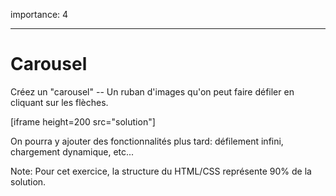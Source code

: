 importance: 4

---

# Carousel

Créez un "carousel" -- Un ruban d'images qu'on peut faire défiler en cliquant sur les flèches.

[iframe height=200 src="solution"]

On pourra y ajouter des fonctionnalités plus tard: défilement infini, chargement dynamique, etc...

Note: Pour cet exercice, la structure du HTML/CSS représente 90% de la solution.
